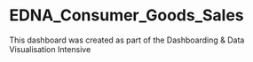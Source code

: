 # EDNA_Consumer_Goods_Sales
This dashboard was created as part of the Dashboarding &amp; Data Visualisation Intensive
